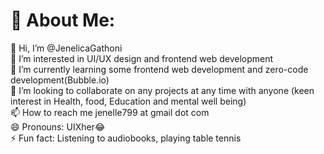 # 💫 About Me:
👋 Hi, I’m @JenelicaGathoni<br>👀 I’m interested in UI/UX design and frontend web development<br>🌱 I’m currently learning some frontend web development and zero-code development(Bubble.io)<br>💞️ I’m looking to collaborate on any projects at any time with anyone (keen interest in Health, food, Education and mental well being)<br>📫 How to reach me jenelle799 at gmail dot com<br>😄 Pronouns: UIXher😂<br>⚡ Fun fact: Listening to audiobooks, playing table tennis



